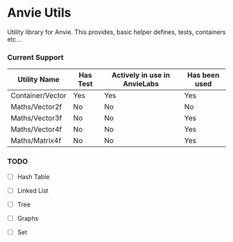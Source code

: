 # Anvie Utils

Utility library for Anvie. This provides, basic helper defines, tests, containers etc...

### Current Support

| Utility Name     | Has Test | Actively in use in AnvieLabs | Has been used |
|------------------|----------|------------------------------|---------------|
| Container/Vector | Yes      | Yes                          | Yes           |
| Maths/Vector2f   | No       | No                           | No            |
| Maths/Vector3f   | No       | No                           | Yes           |
| Maths/Vector4f   | No       | No                           | Yes           |
| Maths/Matrix4f   | No       | No                           | Yes           |

### TODO

- [ ] Hash Table
- [ ] Linked List
- [ ] Tree
- [ ] Graphs
- [ ] Set

